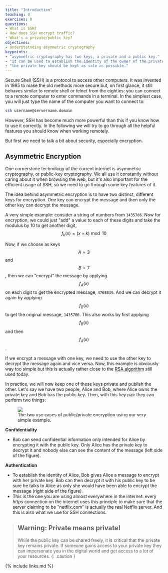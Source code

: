 ```yaml
---
title: "Introduction"
teaching: 0
exercises: 0
questions:
- What is SSH?
- How does SSH encrypt traffic?
- What's a private/public key?
objectives:
- Understatnding asymmetric cryptography
keypoints:
- "asymmetric cryptography has two keys, a private and a public key."
- "it can be used to establish the identity of the owner of the private key."
- "the private key should be kept as safe as possible."
---
```


Secure Shell (SSH) is a protocol to access other computers. It was invented in
1995 to make the old methods more secure but, on first glance, it still behaves
similar to remote shell or telnet from the eighties: you can connect to a remote
computer to enter commands in a terminal. In the simplest case, you will just
type the name of the computer you want to connect to:

```bash
ssh username@servername.domain
```

However, SSH has become much more powerful than this if you know how to use it
correctly. In the following we will try to go through all the helpful features
you should know when working remotely.

But first we need to talk a bit about security, especially encryption.

Asymmetric Encryption
---------------------

One cornerstone technology of the current internet is asymmetric cryptography,
or public-key cryptography. We all use it constantly
without caring about it when browsing the web, but it's also important for the efficient usage of SSH,
so we need to go through some key features of it.

The idea behind asymmetric encryption is to have two distinct, different keys
for encryption. One key can encrypt the message and then only the other key can
decrypt the message.

A very simple example: consider a string of numbers from `1435706`. Now for
encryption, we could just "add" a value to each of these digits and take the
modulus by 10 to get another digit, $$f_{k}(x) = (x + k) \bmod 10$$

Now, if we choose as keys $$A=3$$ and $$B=7$$, then we can "encrypt" the
message by applying $$f_A(x)$$ on each digit to get the encrypted message,
`4768039`. And we can decrypt it again by applying $$f_B(x)$$ to get the
original message, `1435706`. This also works by first applying $$f_B(x)$$
and then $$f_A(x)$$.

If we encrypt a message with one key, we need to use the other key to decrypt the
message again and vice versa. Now, this example is obviously way too simple but
this is actually rather close to the [RSA algorithm](https://en.wikipedia.org/wiki/RSA_(cryptosystem)) still used today.

In practice, we will now keep one of these keys private and publish the other.
Let's say we have two people, Alice and Bob, where Alice owns the private key and
Bob has the public key. Then, with this key pair they can perform two things:


<figure>
<img src="{{site.baseurl}}/fig/asymmetric_encryption.png"/>
<figcaption>The two use cases of public/private encryption using our very simple example.</figcaption>
</figure>

**Confidentiality**
   * Bob can send confidential information only intended for Alice by encrypting 
   it with the public key. Only Alice has the private key to decrypt it and
   nobody else can see the content of the message (left side of the figure).

**Authentication**
   * To establish the identity of Alice, Bob gives Alice a message to encrypt with
   her private key. Bob can then decrypt it with his public key to be sure he
   talks to Alice as only she would have been able to encrypt the message (right
   side of the figure).
   * This is the one you are using almost everywhere in the internet:
   every *https* connection on the internet uses this principle to make sure that the
   server claiming to be "netflix.com" is actually the real Netflix server. And this is also what we use for SSH connections.


> ## Warning: Private means private!
> While the public key can be shared freely, it is critical that the private
> key remains private. If someone gains access to your private key they can
> impersonate you in the digital world and get access to a lot of your
> resources.
{: .caution }


{% include links.md %}

